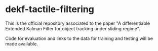 # dekf-tactile-filtering

This is the official repository associated to the paper "A differentiable Extended Kalman Filter for object tracking under sliding regime".

Code for evaluation and links to the data for training and testing will be made available.

